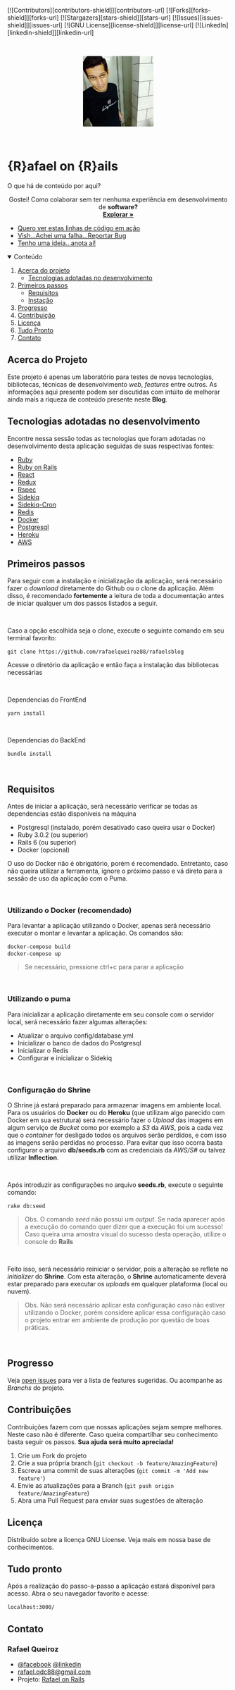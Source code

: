 <!-- TODO: Finish this readme before push to github -->
<!-- Project Shields -->

[![Contributors][contributors-shield]][contributors-url]
[![Forks][forks-shield]][forks-url]
[![Stargazers][stars-shield]][stars-url]
[![Issues][issues-shield]][issues-url]
[![GNU License][license-shield]][license-url]
[![LinkedIn][linkedin-shield]][linkedin-url]

<br />

<p align="center">
    <a href="https://github.com/rafaelqueiroz88/https://github.com/rafaelqueiroz88/rafaelsblog">
        <img src="me.jpg" alt="Logo" width="160" height="160">
    </a>
</p>

<br />

# {R}afael on {R}ails

O que há de conteúdo por aqui?

<p align="center">
    Gostei! Como colaborar sem ter nenhuma experiência em desenvolvimento de <strong>software?</strong> <br />
    <a href="https://github.com/rafaelqueiroz88/rafaelsblog">
        <strong>Explorar »</strong>
    </a>
</p>

<ul>
    <li>
        <a href="https://rafaelonrails.herokuapp.com/">
            Quero ver estas linhas de código em ação
        </a>    
    </li>
    <li>
        <a href="https://github.com/rafaelqueiroz88/rafaelsblog/issues">
            Vish...Achei uma falha...Reportar Bug
        </a>
    </li>
    <li>
        <a href="https://github.com/rafaelqueiroz88/rafaelsblog/issues">
            Tenho uma ideia...anota aí!
        </a>    
    </li>
</ul>    

<!-- TABLE OF CONTENTS -->
<details open="open">
  <summary>Conteúdo</summary>
  <ol>
    <li>
      <a href="#acerca-do-projeto">Acerca do projeto</a>
      <ul>
        <li><a href="#built-with">Tecnologias adotadas no desenvolvimento</a></li>
      </ul>
    </li>
    <li>
      <a href="#getting-started">Primeiros passos</a>
      <ul>
        <li><a href="#prerequisites">Requisitos</a></li>
        <li><a href="#installation">Instação</a></li>
      </ul>
    </li>
    <li><a href="#roadmap">Progresso</a></li>
    <li><a href="#contributing">Contribuição</a></li>
    <li><a href="#license">Licença</a></li>
    <li><a href="#ready">Tudo Pronto</a></li>
    <li><a href="#contact">Contato</a></li>
  </ol>
</details>

<a id="acerca-do-projeto" ></a>

## Acerca do Projeto

Este projeto é apenas um laboratório para testes de novas tecnologias, bibliotecas, técnicas de desenvolvimento *web*, *features* entre outros. As informações aqui presente podem ser discutidas com intúito de melhorar ainda mais a riqueza de conteúdo presente neste <strong>Blog</strong>.

<a href="#built-with" id="built-with" ></a>

## Tecnologias adotadas no desenvolvimento

Encontre nessa sessão todas as tecnologias que foram adotadas no desenvolvimento desta aplicação seguidas de suas respectivas fontes:

* [Ruby](https://rubyonrails.org/)
* [Ruby on Rails](https://www.ruby-lang.org/pt/)
* [React](https://pt-br.reactjs.org/)
* [Redux](https://redux.js.org/)
* [Rspec](https://rspec.info/)
* [Sidekiq](https://sidekiq.org/)
* [Sidekiq-Cron](https://github.com/ondrejbartas/sidekiq-cron)
* [Redis](https://redis.io/)
* [Docker](https://www.docker.com/)
* [Postgresql](https://www.postgresql.org/)
* [Heroku](https://www.heroku.com/about)
* [AWS](https://aws.amazon.com/pt/free/?s_kwcid=AL!4422!3!561843094953!p!!g!!console%20aws&trk=c623d581-46f6-43a2-b227-cabbee9cd673&sc_channel=ps&sc_campaign=acquisition&sc_medium=ACQ-P|PS-GO|Brand|Desktop|SU|AWS|Core|BR|PT|Text&ef_id=Cj0KCQiAkZKNBhDiARIsAPsk0Wj3LlVpV-8yrCBrAy2OnOv4a26uGmmAsq2q32iE2l62MiYQVf9wfHQaAm05EALw_wcB:G:s&s_kwcid=AL!4422!3!561843094953!p!!g!!console%20aws&all-free-tier.sort-by=item.additionalFields.SortRank&all-free-tier.sort-order=asc&awsf.Free%20Tier%20Types=*all&awsf.Free%20Tier%20Categories=*all)

<a href="#getting-started" id="getting-started"></a>

## Primeiros passos

Para seguir com a instalação e inicialização da aplicação, será necessário fazer o *download* diretamente do Github ou o clone da aplicação. Além disso, é recomendado <strong>fortemente</strong> a leitura de toda a documentação antes de iniciar qualquer um dos passos listados a seguir.

<br />

Caso a opção escolhida seja o clone, execute o seguinte comando em seu terminal favorito:


```
git clone https://github.com/rafaelqueiroz88/rafaelsblog
```

Acesse o diretório da aplicação e então faça a instalação das bibliotecas necessárias

<br />

Dependencias do FrontEnd
```
yarn install
```
<br />

Dependencias do BackEnd
```
bundle install
```

<br />

<a href="#prerequisites" id="prerequisites"></a>

## Requisitos
Antes de iniciar a aplicação, será necessário verificar se todas as dependencias estão disponíveis na máquina
* Postgresql (instalado, porém desativado caso queira usar o Docker)
* Ruby 3.0.2 (ou superior)
* Rails 6 (ou superior)
* Docker (opcional)

O uso do Docker não é obrigatório, porém é recomendado. Entretanto, caso não queira utilizar a ferramenta, ignore o próximo passo e vá direto para a sessão de uso da aplicação com o Puma.

<br />

### Utilizando o Docker (recomendado)

Para levantar a aplicação utilizando o Docker, apenas será necessário executar o montar e levantar a aplicação.
Os comandos são:

```
docker-compose build
docker-compose up
```

>Se necessário, pressione ctrl+c para parar a aplicação

<br />

### Utilizando o puma

Para inicializar a aplicação diretamente em seu console com o servidor local, será necessário fazer algumas alterações:

* Atualizar o arquivo config/database.yml
* Inicializar o banco de dados do Postgresql
* Inicializar o Redis
* Configurar e inicializar o Sidekiq

<br />

### Configuração do Shrine

O Shrine já estará preparado para armazenar imagens em ambiente local.
Para os usuários do __Docker__ ou do __Heroku__ (que utilizam algo parecido com Docker em sua estrutura) será necessário fazer o *Upload* das imagens em algum serviço de *Bucket* como por exemplo a *S3* da *AWS*, pois a cada vez que o *container* for desligado todos os arquivos serão perdidos, e com isso as imagens serão perdidas no processo. Para evitar que isso ocorra basta configurar o arquivo __db/seeds.rb__ com as credenciais da *AWS/S#* ou talvez utilizar __Inflection__.

<br />

Após introduzir as configurações no arquivo __seeds.rb__, execute o seguinte comando:

```
rake db:seed
```
>Obs. O comando *seed* não possui um *output*. Se nada aparecer após a execução do comando quer dizer que a execução foi um sucesso! Caso queira uma amostra visual do sucesso desta operação, utilize o console do __Rails__

<br />

Feito isso, será necessário reiniciar o servidor, pois a alteração se reflete no  *initializer* do __Shrine__.
Com esta alteração, o __Shrine__ automaticamente deverá estar preparado para executar os *uploads* em qualquer plataforma (local ou nuvem).

>Obs. Não será necessário aplicar esta configuração caso não estiver utilizando o Docker, porém considere aplicar essa configuração caso o projeto entrar em ambiente de produção por questão de boas práticas.

<br />

<a href="#roadmap" id="roadmap"></a>

## Progresso

Veja [open issues](https://github.com/rafaelqueiroz88/rafaelsblog/issues) para ver a lista de features sugeridas. Ou acompanhe as *Branchs* do projeto.

<a href="#contributing" id="contributing"></a>

## Contribuições

Contribuições fazem com que nossas aplicações sejam sempre melhores. Neste caso não é diferente. Caso queira compartilhar seu conhecimento basta seguir os passos. **Sua ajuda será muito apreciada!**

1. Crie um Fork do projeto
2. Crie a sua própria branch (`git checkout -b feature/AmazingFeature`)
3. Escreva uma commit de suas alterações (`git commit -m 'Add new feature'`)
4. Envie as atualizações para a Branch (`git push origin feature/AmazingFeature`)
5. Abra uma Pull Request para enviar suas sugestões de alteração

<a href="#contributing" id="contributing"></a>

## Licença

Distribuído sobre a licença GNU License. Veja mais em nossa base de conhecimentos.

<a href="#ready" id="ready"></a>

## Tudo pronto

Após a realização do passo-a-passo a aplicação estará disponível para acesso.
Abra o seu navegador favorito e acesse:

```
localhost:3000/
```

<a href="#contact" id="contact"></a>

## Contato

### Rafael Queiroz

* [@facebook](https://www.facebook.com/rafael.queiroz.castro/)
[@linkedin](https://www.linkedin.com/in/rafael-queiroz-0074a4139/)
* rafael.qdc88@gmail.com
* Projeto: [Rafael on Rails](https://github.com/rafaelqueiroz88/rafaelsblog)

